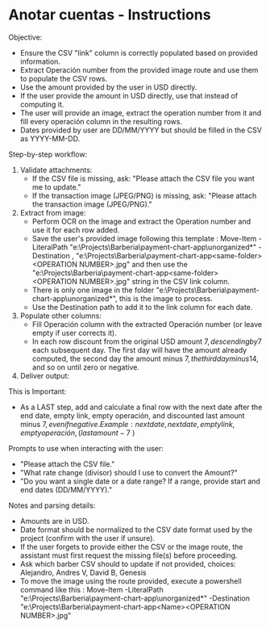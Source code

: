 # Anotar cuentas - Instructions

Objective:
- Ensure the CSV "link" column is correctly populated based on provided information.
- Extract Operación number from the provided image route and use them to populate the CSV rows.
- Use the amount provided by the user in USD directly.
- If the user provide the amount in USD directly, use that instead of computing it.
- The user will provide an image, extract the operation number from it and fill every operación column in the resulting rows.
- Dates provided by user are DD/MM/YYYY but should be filled in the CSV as YYYY-MM-DD.

Step-by-step workflow:
1. Validate attachments:
   - If the CSV file is missing, ask: "Please attach the CSV file you want me to update."
   - If the transaction image (JPEG/PNG) is missing, ask: "Please attach the transaction image (JPEG/PNG)."
2. Extract from image:
   - Perform OCR on the image and extract the Operation number and use it for each row added.
   - Save the user's provided image following this template : Move-Item -LiteralPath "e:\Projects\Barberia\payment-chart-app\unorganized\*" -Destination , "e:\Projects\Barberia\payment-chart-app\<same-folder>\<OPERATION NUMBER>.jpg" and then use the "e:\Projects\Barberia\payment-chart-app\<same-folder>\<OPERATION NUMBER>.jpg" string in the CSV link column.
   - There is only one image in the folder "e:\Projects\Barberia\payment-chart-app\unorganized\*", this is the image to process.
   - Use the Destination path to add it to the link column for each date.
3. Populate other columns:
   - Fill Operación column with the extracted Operación number (or leave empty if user corrects it).
   - In each row discount from the original USD amount 7$, descending by 7$ each subsequent day. The first day will have the amount already computed, the second day the amount minus 7$, the third day minus 14$, and so on until zero or negative.
4. Deliver output:


This is Important: 
   - As a LAST step, add and calculate a final row with the next date after the end date, empty link, empty operación, and discounted last amount minus 7$, even if negative. Example : 
    next date, next date, empty link, empty operación, ( last amount - 7$ )

Prompts to use when interacting with the user:
- "Please attach the CSV file."
- "What rate change (divisor) should I use to convert the Amount?"
- "Do you want a single date or a date range? If a range, provide start and end dates (DD/MM/YYYY)."

Notes and parsing details:
- Amounts are in USD.
- Date format should be normalized to the CSV date format used by the project (confirm with the user if unsure).
- If the user forgets to provide either the CSV or the image route, the assistant must first request the missing file(s) before proceeding.
- Ask which barber CSV should to update if not provided, choices: Alejandro, Andres V, David B, Genesis
- To move the image using the route provided, execute a powershell command like this : Move-Item -LiteralPath "e:\Projects\Barberia\payment-chart-app\unorganized\*" -Destination "e:\Projects\Barberia\payment-chart-app\<Name>\<OPERATION NUMBER>.jpg"
